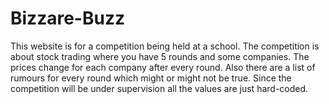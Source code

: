 # Bizzare-Buzz
This website is for a competition being held at a school. The competition is about stock trading where you have 5 rounds and some companies. The prices change for each company after every round. Also there are a list of rumours for every round which might or might not be true. Since the competition will be under supervision all the values are just hard-coded.
